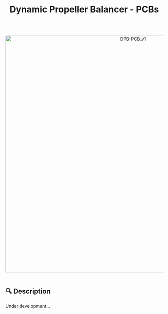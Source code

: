 <p align="center">
    <h1 align="center">Dynamic Propeller Balancer - PCBs</h1>
    <br>
</p>
<br>

<div align="center">
    <a data-flickr-embed="true" href="https://www.flickr.com/photos/198071258@N08/52781599932/in/dateposted-public/" title="DPB-PCB_v1"><img src="https://live.staticflickr.com/65535/52781599932_98c34e4fe3_c.jpg" width="800" height="756" alt="DPB-PCB_v1"/></a><script async src="//embedr.flickr.com/assets/client-code.js" charset="utf-8"></script>
</div>
<br>

## :mag: Description

Under development...
